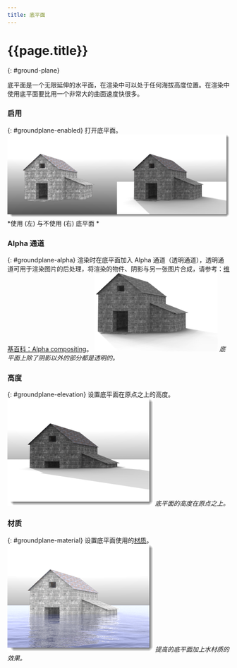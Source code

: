 ```yaml
---
title: 底平面
---
```


# {{page.title}}
{: #ground-plane}

底平面是一个无限延伸的水平面，在渲染中可以处于任何海拔高度位置。在渲染中使用底平面要比用一个非常大的曲面速度快很多。

### 启用
{: #groundplane-enabled}
打开底平面。
![images/groundplane-002a.png](images/groundplane-002a.png)
*使用 (左) 与不使用 (右) 底平面 *

### Alpha 通道
{: #groundplane-alpha}
渲染时在底平面加入 Alpha 通道（透明通道），透明通道可用于渲染图片的后处理，将渲染的物件、阴影与另一张图片合成，请参考：[维基百科：Alpha compositing](http://en.wikipedia.org/wiki/Alpha_compositing)。
![images/groundplane-004a.png](images/groundplane-004a.png)
 *底平面上除了阴影以外的部分都是透明的。*

### 高度
{: #groundplane-elevation}
设置底平面在原点之上的高度。 
![images/groundplane-005a.png](images/groundplane-005a.png)
*底平面的高度在原点之上。*

### 材质
{: #groundplane-material}
设置底平面使用的[材质](simple-material-properties.html)。
![images/groundplane-003a.png](images/groundplane-003a.png)
*提高的底平面加上水材质的效果。*
